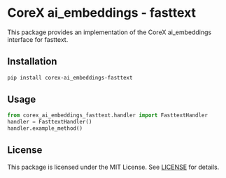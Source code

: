 # CoreX ai_embeddings - fasttext

This package provides an implementation of the CoreX ai_embeddings interface for fasttext.

## Installation
~~~bash
pip install corex-ai_embeddings-fasttext
~~~

## Usage
~~~python
from corex_ai_embeddings_fasttext.handler import FasttextHandler
handler = FasttextHandler()
handler.example_method()
~~~

## License
This package is licensed under the MIT License. See [LICENSE](../LICENSE) for details.
